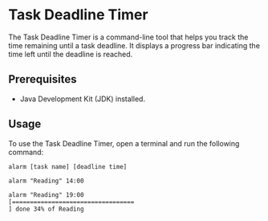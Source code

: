 # Task Deadline Timer

The Task Deadline Timer is a command-line tool that helps you track the time remaining until a task deadline. It displays a progress bar indicating the time left until the deadline is reached.

## Prerequisites

- Java Development Kit (JDK) installed.

## Usage

To use the Task Deadline Timer, open a terminal and run the following command:

```bash
alarm [task name] [deadline time]
```
```
alarm "Reading" 14:00
```
```
alarm "Reading" 19:00
[==================================                                                                  ] done 34% of Reading 
```